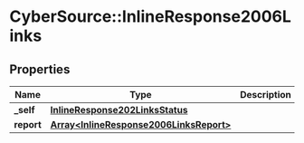 # CyberSource::InlineResponse2006Links

## Properties
Name | Type | Description | Notes
------------ | ------------- | ------------- | -------------
**_self** | [**InlineResponse202LinksStatus**](InlineResponse202LinksStatus.md) |  | [optional] 
**report** | [**Array&lt;InlineResponse2006LinksReport&gt;**](InlineResponse2006LinksReport.md) |  | [optional] 



